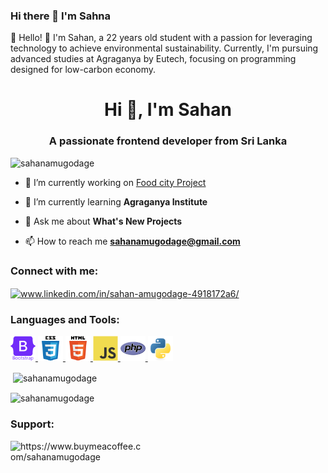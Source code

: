### Hi there 👋 I'm Sahna
🌱 Hello! 👋 I'm Sahan, a 22 years old student with a passion for leveraging technology to achieve environmental sustainability. Currently, I'm pursuing advanced studies at Agraganya by Eutech, focusing on programming designed for low-carbon economy.

<h1 align="center">Hi 👋, I'm Sahan</h1>
<h3 align="center">A passionate frontend developer from Sri Lanka</h3>

<p align="left"> <img src="https://komarev.com/ghpvc/?username=sahanamugodage&label=Profile%20views&color=0e75b6&style=flat" alt="sahanamugodage" /> </p>

- 🔭 I’m currently working on [Food city Project](salesfood.cotdevops.com/home.php)

- 🌱 I’m currently learning **Agraganya Institute**

- 💬 Ask me about **What's New Projects**

- 📫 How to reach me **sahanamugodage@gmail.com**

<h3 align="left">Connect with me:</h3>
<p align="left">
<a href="https://linkedin.com/in/www.linkedin.com/in/sahan-amugodage-4918172a6/" target="blank"><img align="center" src="https://raw.githubusercontent.com/rahuldkjain/github-profile-readme-generator/master/src/images/icons/Social/linked-in-alt.svg" alt="www.linkedin.com/in/sahan-amugodage-4918172a6/" height="30" width="40" /></a>
</p>

<h3 align="left">Languages and Tools:</h3>
<p align="left"> <a href="https://getbootstrap.com" target="_blank" rel="noreferrer"> <img src="https://raw.githubusercontent.com/devicons/devicon/master/icons/bootstrap/bootstrap-plain-wordmark.svg" alt="bootstrap" width="40" height="40"/> </a> <a href="https://www.w3schools.com/css/" target="_blank" rel="noreferrer"> <img src="https://raw.githubusercontent.com/devicons/devicon/master/icons/css3/css3-original-wordmark.svg" alt="css3" width="40" height="40"/> </a> <a href="https://www.w3.org/html/" target="_blank" rel="noreferrer"> <img src="https://raw.githubusercontent.com/devicons/devicon/master/icons/html5/html5-original-wordmark.svg" alt="html5" width="40" height="40"/> </a> <a href="https://developer.mozilla.org/en-US/docs/Web/JavaScript" target="_blank" rel="noreferrer"> <img src="https://raw.githubusercontent.com/devicons/devicon/master/icons/javascript/javascript-original.svg" alt="javascript" width="40" height="40"/> </a> <a href="https://www.php.net" target="_blank" rel="noreferrer"> <img src="https://raw.githubusercontent.com/devicons/devicon/master/icons/php/php-original.svg" alt="php" width="40" height="40"/> </a> <a href="https://www.python.org" target="_blank" rel="noreferrer"> <img src="https://raw.githubusercontent.com/devicons/devicon/master/icons/python/python-original.svg" alt="python" width="40" height="40"/> </a> </p>


<p>&nbsp;<img align="center" src="https://github-readme-stats.vercel.app/api?username=sahanamugodage&show_icons=true&locale=en" alt="sahanamugodage" /></p>

<p><img align="center" src="https://github-readme-streak-stats.herokuapp.com/?user=sahanamugodage&" alt="sahanamugodage" /></p>

<h3 align="left">Support:</h3>
<p><a href="https://www.buymeacoffee.com/https://www.buymeacoffee.com/sahanamugodage"> <img align="left" src="https://cdn.buymeacoffee.com/buttons/v2/default-yellow.png" height="50" width="210" alt="https://www.buymeacoffee.com/sahanamugodage" /></a></p><br><br>


<!--
**sahanamugodage/sahanamugodage** is a ✨ _special_ ✨ repository because its `README.md` (this file) appears on your GitHub profile.

Here are some ideas to get you started:

- 🔭 I’m currently working on ...
- 🌱 I’m currently learning in Agraganya
- 👯 I’m looking to collaborate on ...
- 🤔 I’m looking for help with ...
- 💬 Ask me about ...
- 📫 How to reach me: ...
- 😄 Pronouns: ...
- ⚡ Fun fact: ...
-->
